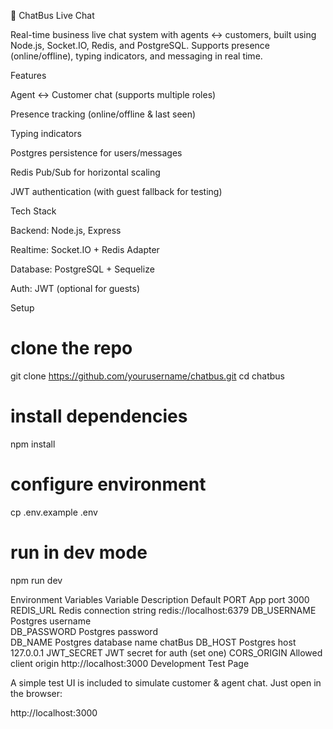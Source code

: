 💬 ChatBus Live Chat

Real-time business live chat system with agents ↔ customers, built using Node.js, Socket.IO, Redis, and PostgreSQL.
Supports presence (online/offline), typing indicators, and messaging in real time.

 Features

 Agent ↔ Customer chat (supports multiple roles)

 Presence tracking (online/offline & last seen)

 Typing indicators

 Postgres persistence for users/messages

 Redis Pub/Sub for horizontal scaling

 JWT authentication (with guest fallback for testing)

 Tech Stack

Backend: Node.js, Express

Realtime: Socket.IO + Redis Adapter

Database: PostgreSQL + Sequelize

Auth: JWT (optional for guests)

 Setup
# clone the repo
git clone https://github.com/yourusername/chatbus.git
cd chatbus

# install dependencies
npm install

# configure environment
cp .env.example .env

# run in dev mode
npm run dev

Environment Variables
Variable	Description	Default
PORT	App port	3000
REDIS_URL	Redis connection string	redis://localhost:6379
DB_USERNAME	Postgres username	
DB_PASSWORD	Postgres password	
DB_NAME	Postgres database name	chatBus
DB_HOST	Postgres host	127.0.0.1
JWT_SECRET	JWT secret for auth	(set one)
CORS_ORIGIN	Allowed client origin	http://localhost:3000
Development Test Page

A simple test UI is included to simulate customer & agent chat.
Just open in the browser:

http://localhost:3000

